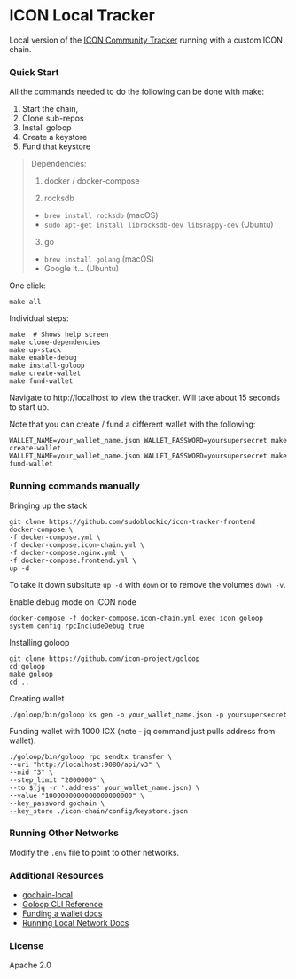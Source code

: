 # ICON Local Tracker

Local version of the [ICON Community Tracker](https://tracker.icon.community/) running with a custom ICON chain. 

### Quick Start

All the commands needed to do the following can be done with make:

1. Start the chain, 
2. Clone sub-repos
3. Install goloop
4. Create a keystore
5. Fund that keystore

> Dependencies:
> 
> 1. docker / docker-compose
> 
> 2. rocksdb 
>   - `brew install rocksdb` (macOS) 
>   - `sudo apt-get install librocksdb-dev libsnappy-dev` (Ubuntu)
>
> 3. go 
>   - `brew install golang` (macOS) 
>   - Google it... (Ubuntu)

One click:

```shell
make all
```

Individual steps:

```shell
make  # Shows help screen 
make clone-dependencies 
make up-stack
make enable-debug
make install-goloop
make create-wallet
make fund-wallet
```
Navigate to http://localhost to view the tracker. Will take about 15 seconds to start up.

Note that you can create / fund a different wallet with the following:

```shell
WALLET_NAME=your_wallet_name.json WALLET_PASSWORD=yoursupersecret make create-wallet
WALLET_NAME=your_wallet_name.json WALLET_PASSWORD=yoursupersecret make fund-wallet
```

### Running commands manually 

Bringing up the stack 
```shell
git clone https://github.com/sudoblockio/icon-tracker-frontend
docker-compose \
-f docker-compose.yml \
-f docker-compose.icon-chain.yml \
-f docker-compose.nginx.yml \
-f docker-compose.frontend.yml \
up -d
```

To take it down subsitute `up -d` with `down` or to remove the volumes `down -v`.

Enable debug mode on ICON node
```shell
docker-compose -f docker-compose.icon-chain.yml exec icon goloop system config rpcIncludeDebug true
```

Installing goloop
```shell
git clone https://github.com/icon-project/goloop
cd goloop
make goloop
cd ..
```

Creating wallet
```shell
./goloop/bin/goloop ks gen -o your_wallet_name.json -p yoursupersecret
```

Funding wallet with 1000 ICX (note - jq command just pulls address from wallet).

```shell
./goloop/bin/goloop rpc sendtx transfer \
--uri "http://localhost:9080/api/v3" \
--nid "3" \
--step_limit "2000000" \
--to $(jq -r '.address' your_wallet_name.json) \
--value "1000000000000000000000" \
--key_password gochain \
--key_store ./icon-chain/config/keystore.json
```

### Running Other Networks 

Modify the `.env` file to point to other networks.  

### Additional Resources 

- [gochain-local](https://github.com/icon-project/gochain-local)
- [Goloop CLI Reference](https://github.com/icon-project/devportal/blob/master/icon-2.0/goloop/management/goloop_cli.md#goloop-ks)
- [Funding a wallet docs](https://docs.icon.community/getting-started/how-to-create-a-wallet-account)
- [Running Local Network Docs](https://docs.icon.community/getting-started/how-to-run-a-local-network/decentralizing-a-local-network)

### License 

Apache 2.0 